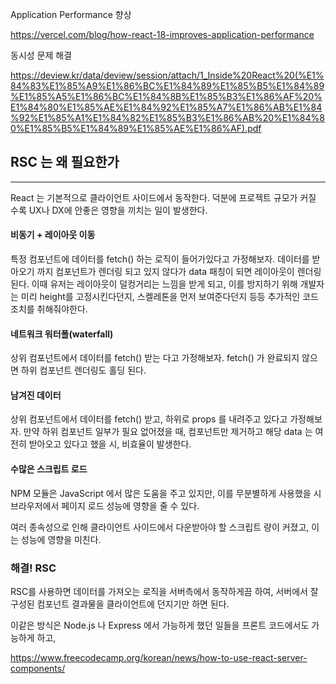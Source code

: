 
Application Performance 향상


https://vercel.com/blog/how-react-18-improves-application-performance




동시성 문제 해결



https://deview.kr/data/deview/session/attach/1_Inside%20React%20(%E1%84%83%E1%85%A9%E1%86%BC%E1%84%89%E1%85%B5%E1%84%89%E1%85%A5%E1%86%BC%E1%84%8B%E1%85%B3%E1%86%AF%20%E1%84%80%E1%85%AE%E1%84%92%E1%85%A7%E1%86%AB%E1%84%92%E1%85%A1%E1%84%82%E1%85%B3%E1%86%AB%20%E1%84%80%E1%85%B5%E1%84%89%E1%85%AE%E1%86%AF).pdf



## RSC 는 왜 필요한가
----
React 는 기본적으로 클라이언트 사이드에서 동작한다. 덕분에 프로젝트 규모가 커질 수록 UX나 DX에 안좋은 영향을 끼치는 일이 발생한다.

#### 비동기 + 레이아웃 이동
특정 컴포넌트에 데이터를 fetch() 하는 로직이 들어가있다고 가정해보자. 데이터를 받아오기 까지 컴포넌트가 렌더링 되고 있지 않다가 data 패칭이 되면 레이아웃이 렌더링 된다. 
이때 유저는 레이아웃이 덜컹거리는 느낌을 받게 되고, 이를 방지하기 위해 개발자는 미리 height를 고정시킨다던지, 스켈레톤을 먼저 보여준다던지 등등 추가적인 코드 조치를 취해줘야한다.

#### 네트워크 워터폴(waterfall)
상위 컴포넌트에서 데이터를 fetch() 받는 다고 가정해보자. fetch() 가 완료되지 않으면 하위 컴포넌트 렌더링도 홀딩 된다.

#### 남겨진 데이터
상위 컴포넌트에서 데이터를 fetch() 받고, 하위로 props 를 내려주고 있다고 가정해보자. 만약 하위 컴포넌트 일부가 필요 없어졌을 때, 컴포넌트만 제거하고 해당 data 는 여전히 받아오고 있다고 했을 시, 비효율이 발생한다.

#### 수많은 스크립트 로드
NPM 모듈은 JavaScript 에서 많은 도움을 주고 있지만, 이를 무분별하게 사용했을 시 브라우저에서 페이지 로드 성능에 영향을 줄 수 있다.

여러 종속성으로 인해 클라이언트 사이드에서 다운받아야 할 스크립트 량이 커졌고, 이는 성능에 영향을 미친다.



### 해결! RSC
RSC를 사용하면 데이터를 가져오는 로직을 서버측에서 동작하게끔 하여, 서버에서 잘 구성된 컴포넌트 결과물을 클라이언트에 던지기만 하면 된다.

이같은 방식은 Node.js 나 Express 에서 가능하게 했던 일들을 프론트 코드에서도 가능하게 하고,


https://www.freecodecamp.org/korean/news/how-to-use-react-server-components/
